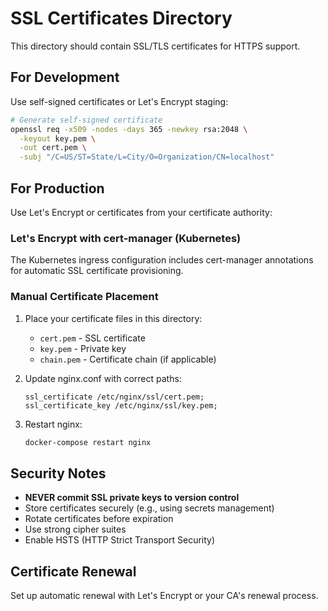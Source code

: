 # SSL Certificates Directory

This directory should contain SSL/TLS certificates for HTTPS support.

## For Development

Use self-signed certificates or Let's Encrypt staging:

```bash
# Generate self-signed certificate
openssl req -x509 -nodes -days 365 -newkey rsa:2048 \
  -keyout key.pem \
  -out cert.pem \
  -subj "/C=US/ST=State/L=City/O=Organization/CN=localhost"
```

## For Production

Use Let's Encrypt or certificates from your certificate authority:

### Let's Encrypt with cert-manager (Kubernetes)

The Kubernetes ingress configuration includes cert-manager annotations for automatic SSL certificate provisioning.

### Manual Certificate Placement

1. Place your certificate files in this directory:
   - `cert.pem` - SSL certificate
   - `key.pem` - Private key
   - `chain.pem` - Certificate chain (if applicable)

2. Update nginx.conf with correct paths:
   ```nginx
   ssl_certificate /etc/nginx/ssl/cert.pem;
   ssl_certificate_key /etc/nginx/ssl/key.pem;
   ```

3. Restart nginx:
   ```bash
   docker-compose restart nginx
   ```

## Security Notes

- **NEVER commit SSL private keys to version control**
- Store certificates securely (e.g., using secrets management)
- Rotate certificates before expiration
- Use strong cipher suites
- Enable HSTS (HTTP Strict Transport Security)

## Certificate Renewal

Set up automatic renewal with Let's Encrypt or your CA's renewal process.
